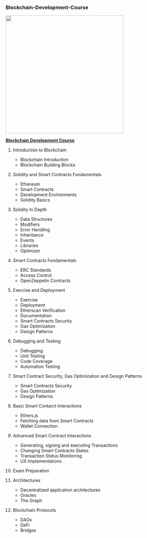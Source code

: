 
### Blockchain-Development-Course

<img src="https://user-images.githubusercontent.com/68276889/233828641-54fca27a-d5b0-4e41-af70-655084619308.png" width="380"/>

[**Blockchain Development Course**](https://softuni.bg/trainings/4126/blockchain-development-april-2023)

1. Introduction to Blockchain

    - Blockchain Introduction
    - Blockchain Building Blocks


2. Solidity and Smart Contracts Fundamentals

    - Ethereum
    - Smart Contracts
    - Development Environments
    - Solidity Basics

3. Solidity In Depth

   - Data Structures
   - Modifiers
   - Error Handling
   - Inheritance
   - Events
   - Libraries
   - Optimizer


4. Smart Contracts Fundamentals

   - ERC Standards
   - Access Control
   - OpenZeppelin Contracts

5. Exercise and Deployment

    - Exercise
    - Deployment
    - Etherscan Verification
    - Documentation
    - Smart Contracts Security
    - Gas Optimization
    - Design Patterns

6. Debugging and Testing

    - Debugging
    - Unit Testing
    - Code Coverage
    - Automation Testing

7. Smart Contract Security, Gas Optimization and Design Patterns

    - Smart Contracts Security
    - Gas Optimization
    - Design Patterns

8. Basic Smart Contarct Interactions

    - Ethers.js
    - Fetching data from Smart Contracts
    - Wallet Connection

9. Advanced Smart Contract Interactions

    - Generating, signing and executing Transactions
    - Changing Smart Contracts States
    - Transaction Status Monitoring
    - UX Implementations

10. Exam Preparation


11. Architectures

    - Decentralized application architectures
    - Oracles
    - The Graph


12. Blockchain Protocols

    - DAOs
    - DeFi
    - Bridges
